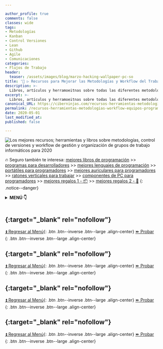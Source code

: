 ```yaml
---

author_profile: true
comments: false
classes: wide
tags:
- Metodologías
- Kanban
- Control Versiones
- Lean
- Github
- Agile
- Comunicaciones
categories:
- Flujos de Trabajo
header:
  teaser: /assets/images/blog/marzo-hacking-wallpaper-pc-so
title: '🥇 ▷ Recursos para Mejorar las Metodologías y Workflow del Trabajo en Equipos de Programación en 2020 💼'
description: >-
  Libros, artículos y herramoeitnas sobre todas las diferentes metodologías de software (Lean, Kanban) herramientas de control de versiones (Git, Github, Gitlab, etc) y herramientas de gestión y organización de equipos de programación.
excerpt: >-
  Libros, artículos y herramoeitnas sobre todas las diferentes metodologías de software (Lean, Kanban) herramientas de control de versiones (Git, Github, Gitlab, etc) y herramientas de gestión y organización de equipos de programación.
canonical_URL: https://ciberninjas.com/recursos-herramientas-metodologias-workflow-equipos-programacion/
permalink: /recursos-herramientas-metodologias-workflow-equipos-programacion/
date: 2020-05-01
last_modified_at: 
published: false

---
```


![Los mejores recursos; herramientas y libros sobre metodologías, control de versiones y workflow de gestión y organización de grupos de trabajo informáticos para 2020](/assets/images/blog/marzo-hacking-wallpaper-pc-so "Los mejores recursos; herramientas y libros sobre metodologías, control de versiones y workflow de gestión y organización de grupos de trabajo informáticos para 2020")

<!-- CONTENIDO INTRODUCCION -->

🔥 Seguro también te interesa: [mejores libros de programación](/programar/) >> [programas para desarrolladores](/mejores-sistemas-operativos-para-hackear/) >> [mejores lenguajes de programación](/15-mejores-lenguajes-programacion/) >> [portátiles para programadores]() >> [mejores auriculares para programadores](/auriculares-dise%C3%B1o/) >> [ratones verticales para trabajar](/teclados-ratones-dise%C3%B1o/) >> [componentes de PC para programadores](/ordenadores-componentes/) >> [mejores regalos 1 - 📦](/black-friday-amazon/) >> [mejores regalos 2 - 🎁](/prime-day-amazon/)
{: .notice--danger}

<details>
<summary><strong>MENÚ 👇</strong><span><a name="menu"></a></span></summary>
<nav class="menu">
  <ol>
    <li><a href="/mejores-sistemas-operativos-para-hackear/"></a></li>
    <li><a href="/mejores-sistemas-operativos-para-hackear/"></a></li>
  </ol>
</nav>
</details>
<br />

## **[](){:target="_blank" rel="nofollow"}**

<!-- contenido -->
[⏫ Regresar al Menú](/mejores-sistemas-operativos-para-hackear/#menu){: .btn .btn--inverse .btn--large .align-center}
[⏩ Probar ](){: .btn .btn--inverse .btn--large .align-center}

## **[](){:target="_blank" rel="nofollow"}**

<!-- contenido -->
[⏫ Regresar al Menú](/mejores-sistemas-operativos-para-hackear/#menu){: .btn .btn--inverse .btn--large .align-center}
[⏩ Probar ](){: .btn .btn--inverse .btn--large .align-center}

## **[](){:target="_blank" rel="nofollow"}**
<!-- contenido -->
[⏫ Regresar al Menú](/mejores-sistemas-operativos-para-hackear/#menu){: .btn .btn--inverse .btn--large .align-center}
[⏩ Probar ](){: .btn .btn--inverse .btn--large .align-center}

## **[](){:target="_blank" rel="nofollow"}**
<!-- contenido -->
[⏫ Regresar al Menú](/mejores-sistemas-operativos-para-hackear/#menu){: .btn .btn--inverse .btn--large .align-center}
[⏩ Probar ](){: .btn .btn--inverse .btn--large .align-center}
